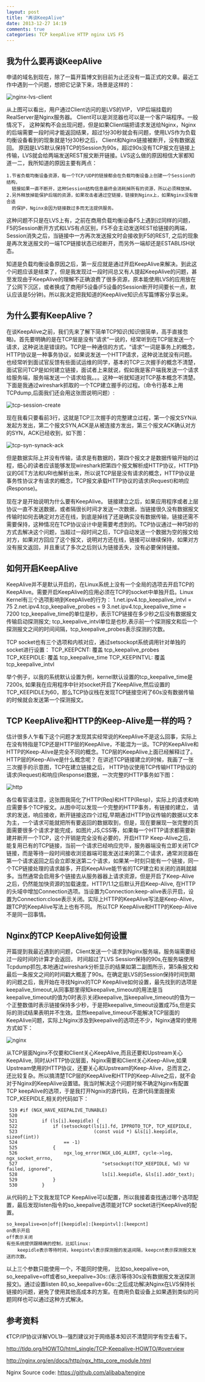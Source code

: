 ```yaml
---
layout: post
title: "再谈KeepAlive"
date: 2013-12-27 14:19
comments: true
categories: TCP keepAlive HTTP nginx LVS F5
---
```


我为什么要再谈KeepAlive
-----------------------
申请的域名到现在，除了一篇开篇博文到目前为止还没有一篇正式的文章。最近工作中遇到一个问题，想把它记录下来，场景是这样的：    

![nginx-lvs-client](/images/nginx-lvs-client.jpg "nginx-lvs-client")


从上图可以看出，用户通过Client访问的是LVS的VIP， VIP后端挂载的RealServer是Nginx服务器。 Client可以是浏览器也可以是一个客户端程序。一般情况下， 这种架构不会出现问题，但是如果Client端把请求发送给Nginx，Nginx的后端需要一段时间才能返回结果，超过1分30秒就会有问题，使用LVS作为负载均衡设备看到的现象就是1分30秒之后， Client和Nginx链接被断开，没有数据返回。 原因是LVS默认保持TCP的Session为90s，超过90s没有TCP报文在链接上传输，LVS就会给两端发送REST报文断开链接。LVS这么做的原因相信大家都知道一二，我所知道的原因主要有两点：

    1.节省负载均衡设备资源，每一个TCP/UDP的链接都会在负载均衡设备上创建一个Session的结构，
      链接如果一直不断开，这种Session结构信息最终会消耗掉所有的资源，所以必须释放掉。
    2.另外释放掉能保护后端的资源，如果攻击者通过空链接，链接到Nginx上，如果Nginx没有做合适
      的保护，Nginx会因为链接数过多而无法提供服务。

这种问题不只是在LVS上有，之前在商用负载均衡设备F5上遇到过同样的问题，F5的Session断开方式和LVS有点区别，F5不会主动发送REST给链接的两端，Session消失之后，当链接中一方再次发送报文时会接收到F5的REST, 之后的现象是再次发送报文的一端TCP链接状态已经断开，而另外一端却还是ESTABLISH状态。

知道是负载均衡设备原因之后，第一反应就是通过开启KeepAlive来解决。到此这个问题应该是结束了，但是我发现过一段时间总又有人提起KeepAlive的问题，甚至发现由于KeepAlive的理解不正确浪费了很多资源，原本能使用LVS的应用放在了公网下沉区，或者换成了商用F5设备(F5设备的Session断开时间要长一点，默认应该是5分钟)。所以我决定把我知道的KeepAlive知识点写篇博客分享出来。

为什么要有KeepAlive？
-----------------------

在谈KeepAlive之前，我们先来了解下简单TCP知识(知识很简单，高手直接忽略)。首先要明确的是在TCP层是没有“请求”一说的，经常听到在TCP层发送一个请求，这种说法是错误的。TCP是一种通信的方式，“请求”一词是事务上的概念，HTTP协议是一种事务协议，如果说发送一个HTTP请求，这种说法就没有问题。也经常听到面试官反馈有些面试运维的同学，基本的TCP三次握手的概念不清楚， 面试官问TCP是如何建立链接，面试者上来就说，假如我是客户端我发送一个请求给服务端，服务端发送一个请求给我。。。这种一听就知道对TCP基本概念不清楚。下面是我通过wireshark抓取的一个TCP建立握手的过程。（命令行基本上用TCPdump,后面我们还会用这张图说明问题）:

![tcp-session-create](/images/tcp-session-create.jpg "tcp-session-create")

现在我看只要看前3行，这就是TCP三次握手的完整建立过程，第一个报文SYN从发起方发出，第二个报文SYN,ACK是从被连接方发出，第三个报文ACK确认对方的SYN，ACK已经收到，如下图：

![tcp-syn-synack-ack](/images/tcp_syn_synack_ack.jpg "tcp-syn-synack-ack")

但是数据实际上并没有传输，请求是有数据的，第四个报文才是数据传输开始的过程，细心的读者应该能够发现wireshark把第四个报文解析成HTTP协议，HTTP协议的GET方法和URI也解析出来，所以说TCP层是没有请求的概念，HTTP协议是事务性协议才有请求的概念，TCP报文承载HTTP协议的请求(Request)和响应(Response)。

现在才是开始说明为什么要有KeepAlive。 链接建立之后，如果应用程序或者上层协议一直不发送数据，或者隔很长时间才发送一次数据，当链接很久没有数据报文传输时如何去确定对方还在线，到底是掉线了还是确实没有数据传输，链接还需不需要保持，这种情况在TCP协议设计中是需要考虑到的。TCP协议通过一种巧妙的方式去解决这个问题，当超过一段时间之后，TCP自动发送一个数据为空的报文给对方，如果对方回应了这个报文，说明对方还在线，链接可以继续保持，如果对方没有报文返回，并且重试了多次之后则认为链接丢失，没有必要保持链接。

如何开启KeepAlive
-----------------

KeepAlive并不是默认开启的，在Linux系统上没有一个全局的选项去开启TCP的KeepAlive。需要开启KeepAlive的应用必须在TCP的socket中单独开启。Linux Kernel有三个选项影响到KeepAlive的行为：
    1.net.ipv4.tcp_keepalive_intvl = 75
    2.net.ipv4.tcp_keepalive_probes = 9
    3.net.ipv4.tcp_keepalive_time = 7200
tcp_keepalive_time的单位是秒，表示TCP链接在多少秒之后没有数据报文传输启动探测报文; tcp_keepalive_intvl单位是也秒,表示前一个探测报文和后一个探测报文之间的时间间隔，tcp_keepalive_probes表示探测的次数。

TCP socket也有三个选项和内核对应，通过setsockopt系统调用针对单独的socket进行设置：
    TCP_KEEPCNT: 覆盖 tcp_keepalive_probes
    TCP_KEEPIDLE: 覆盖  tcp_keepalive_time
    TCP_KEEPINTVL: 覆盖  tcp_keepalive_intvl

举个例子，以我的系统默认设置为例，kernel默认设置的tcp_keepalive_time是7200s, 如果我在应用程序中针对socket开启了KeepAlive,然后设置的TCP_KEEPIDLE为60，那么TCP协议栈在发现TCP链接空闲了60s没有数据传输的时候就会发送第一个探测报文。
    
TCP KeepAlive和HTTP的Keep-Alive是一样的吗？
-------------------------------------------

估计很多人乍看下这个问题才发现其实经常说的KeepAlive不是这么回事，实际上在没有特指是TCP还是HTTP层的KeepAlive，不能混为一谈。TCP的KeepAlive和HTTP的Keep-Alive是完全不同的概念。TCP层的KeepAlive上面已经解释过了。 HTTP层的Keep-Alive是什么概念呢？ 在讲述TCP链接建立的时候，我画了一张三次握手的示意图，TCP在建立链接之后， HTTP协议使用TCP传输HTTP协议的请求(Request)和响应(Response)数据，一次完整的HTTP事务如下图：

![http](/images/http-session.jpg "http-session")

各位看官请注意，这张图我简化了HTTP(Req)和HTTP(Resp)，实际上的请求和响应需要多个TCP报文。从图中可以发现一个完整的HTTP事务，有链接的建立， 请求的发送，响应接收，断开链接这四个过程,早期通过HTTP协议传输的数据以文本为主，一个请求可能就把所有要返回的数据取到，但是，现在要展现一张完整的页面需要很多个请求才能完成，如图片,JS,CSS等，如果每一个HTTP请求都需要新建并断开一个TCP，这个开销是完全没有必要的，开启HTTP Keep-Alive之后，能复用已有的TCP链接，当前一个请求已经响应完毕，服务器端没有立即关闭TCP链接，而是等待一段时间接收浏览器端可能发送过来的第二个请求，通常浏览器在第一个请求返回之后会立即发送第二个请求，如果某一时刻只能有一个链接，同一个TCP链接处理的请求越多，开启KeepAlive能节省的TCP建立和关闭的消耗就越多。当然通常会启用多个链接去从服务器器上请求资源，但是开启了Keep-Alive之后，仍然能加快资源的加载速度。HTTP/1.1之后默认开启Keep-Alive, 在HTTP的头域中增加Connection选项。当设置为Connection:keep-alive表示开启，设置为Connection:close表示关闭。实际上HTTP的KeepAlive写法是Keep-Alive，跟TCP的KeepAlive写法上也有不同。 所以TCP KeepAlive和HTTP的Keep-Alive不是同一回事情。

Nginx的TCP KeepAlive如何设置
------------------------------

开篇提到我最近遇到的问题，Client发送一个请求到Nginx服务端，服务端需要经过一段时间的计算才会返回， 时间超过了LVS Session保持的90s,在服务端使用Tcpdump抓包,本地通过wireshark分析显示的结果如第二副图所示，第5条报文和最后一条报文之间的时间戳大概差了90s。在确定是LVS的Session保持时间到期的问题之后，我开始在寻找Nginx的TCP KeepAlive如何设置，最先找到的选项是keepalive_timeout,从同事那里得知keepalive_timeout的用法是当keepalive_timeout的值为0时表示关闭keepalive,当keepalive_timeout的值为一个正整数值时表示链接保持多少秒，于是把keepalive_timeout设置成75s,但是实际的测试结果表明并不生效。显然keepalive_timeout不能解决TCP层面的KeepAlive问题，实际上Nginx涉及到keepalive的选项还不少，Nginx通常的使用方式如下：

![nginx](/images/nginx.jpg "nginx")

从TCP层面Nginx不仅要和Client关心KeepAlive,而且还要和Upstream关心KeepAlive, 同时从HTTP协议层面，Nginx需要和Client关心Keep-Alive,如果Upstream使用的HTTP协议，还要关心和Upstream的Keep-Alive，总而言之，还比较复杂。所以搞清楚TCP层的KeepAlive和HTTP的Keep-Alive之后，就不会对于Nginx的KeepAlive设置错。我当时解决这个问题时候不确定Nginx有配置TCP keepAlive的选项，于是我打开Ngnix的源代码，在源代码里面搜索TCP_KEEPIDLE,相关的代码如下：

     519 #if (NGX_HAVE_KEEPALIVE_TUNABLE)
     520                 
     521         if (ls[i].keepidle) { 
     522             if (setsockopt(ls[i].fd, IPPROTO_TCP, TCP_KEEPIDLE,
     523                            (const void *) &ls[i].keepidle, sizeof(int))
     524                 == -1)
     525             {
     526                 ngx_log_error(NGX_LOG_ALERT, cycle->log, ngx_socket_errno,
     527                               "setsockopt(TCP_KEEPIDLE, %d) %V failed, ignored",
     528                               ls[i].keepidle, &ls[i].addr_text);
     529             }
     530         }

                  
从代码的上下文我发现TCP KeepAlive可以配置，所以我接着查找通过哪个选项配置，最后发现listen指令的so_keepalive选项能对TCP socket进行KeepAlive的配置。

    so_keepalive=on|off|[keepidle]:[keepintvl]:[keepcnt]
    on表示开启
    off表示关闭
    有些系统提供跟精确的控制，比如linux:
        keepidle表示等待时间，keepintvl表示探测报的发送间隔，keepcnt表示探测报文发送的次数。
    
以上三个参数只能使用一个，不能同时使用， 比如so_keepalive=on, so_keepalive=off或者so_keepalive=30s::(表示等待30s没有数据报文发送探测报文)。通过设置listen 80,so_keepalive=60s::之后成功解决Nginx在LVS保持长链接的问题，避免了使用其他高成本的方案。在商用负载设备上如果遇到类似的问题同样也可以通过这种方式解决。

参考资料
---------

《TCP/IP协议详解VOL1》--强烈建议对于网络基本知识不清楚同学有空去看下。

http://tldp.org/HOWTO/html_single/TCP-Keepalive-HOWTO/#overview

http://nginx.org/en/docs/http/ngx_http_core_module.html

Nginx Source code: https://github.com/alibaba/tengine






